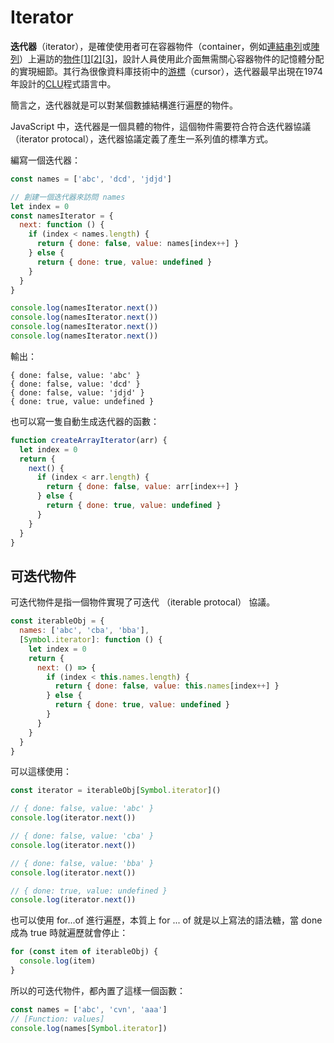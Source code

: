 # Iterator

**迭代器**（iterator），是確使使用者可在容器物件（container，例如[連結串列](https://zh.wikipedia.org/wiki/鏈表)或[陣列](https://zh.wikipedia.org/wiki/陣列)）上遍訪的[物件](<https://zh.wikipedia.org/wiki/对象_(计算机科学)>)[[1\]](https://zh.wikipedia.org/wiki/迭代器#cite_note-1)[[2\]](https://zh.wikipedia.org/wiki/迭代器#cite_note-definition-2)[[3\]](https://zh.wikipedia.org/wiki/迭代器#cite_note-3)，設計人員使用此介面無需關心容器物件的記憶體分配的實現細節。其行為很像資料庫技術中的[游標](https://zh.wikipedia.org/wiki/指標_(資料庫))（cursor），迭代器最早出現在1974年設計的[CLU](https://zh.wikipedia.org/wiki/CLU)程式語言中。

簡言之，迭代器就是可以對某個數據結構進行遍歷的物件。

JavaScript 中，迭代器是一個具體的物件，這個物件需要符合符合迭代器協議（iterator protocal），迭代器協議定義了產生一系列值的標準方式。

編寫一個迭代器：

```js
const names = ['abc', 'dcd', 'jdjd']

// 創建一個迭代器來訪問 names
let index = 0
const namesIterator = {
  next: function () {
    if (index < names.length) {
      return { done: false, value: names[index++] }
    } else {
      return { done: true, value: undefined }
    }
  }
}

console.log(namesIterator.next())
console.log(namesIterator.next())
console.log(namesIterator.next())
console.log(namesIterator.next())
```

輸出：

```
{ done: false, value: 'abc' }
{ done: false, value: 'dcd' }
{ done: false, value: 'jdjd' }
{ done: true, value: undefined }
```

也可以寫一隻自動生成迭代器的函數：

```js
function createArrayIterator(arr) {
  let index = 0
  return {
    next() {
      if (index < arr.length) {
        return { done: false, value: arr[index++] }
      } else {
        return { done: true, value: undefined }
      }
    }
  }
}
```

## 可迭代物件

可迭代物件是指一個物件實現了可迭代 （iterable protocal） 協議。

```js
const iterableObj = {
  names: ['abc', 'cba', 'bba'],
  [Symbol.iterator]: function () {
    let index = 0
    return {
      next: () => {
        if (index < this.names.length) {
          return { done: false, value: this.names[index++] }
        } else {
          return { done: true, value: undefined }
        }
      }
    }
  }
}
```

可以這樣使用：

```js
const iterator = iterableObj[Symbol.iterator]()

// { done: false, value: 'abc' }
console.log(iterator.next())

// { done: false, value: 'cba' }
console.log(iterator.next())

// { done: false, value: 'bba' }
console.log(iterator.next())

// { done: true, value: undefined }
console.log(iterator.next())
```

也可以使用 for...of 進行遍歷，本質上 for ... of 就是以上寫法的語法糖，當 done 成為 true 時就遍歷就會停止：

```js
for (const item of iterableObj) {
  console.log(item)
}
```

所以的可迭代物件，都內置了這樣一個函數：

```js
const names = ['abc', 'cvn', 'aaa']
// [Function: values]
console.log(names[Symbol.iterator])
```
